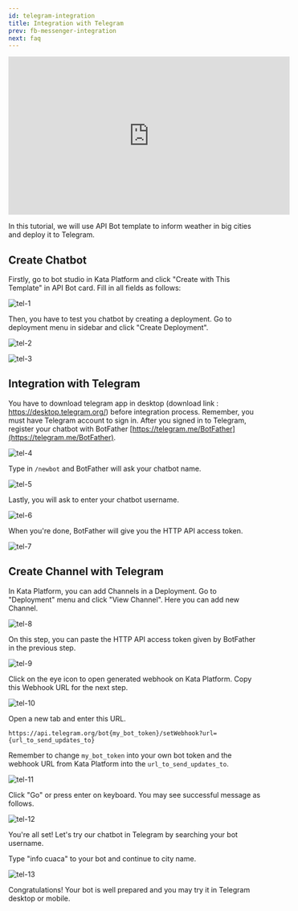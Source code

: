 ```yaml
---
id: telegram-integration
title: Integration with Telegram
prev: fb-messenger-integration
next: faq
---
```


<iframe width="560" height="315" src="https://www.youtube-nocookie.com/embed/3NRZcyl7erM" frameborder="0" allow="autoplay; encrypted-media" allowfullscreen></iframe>

In this tutorial, we will use API Bot template to inform weather in big cities and deploy it to Telegram.

## Create Chatbot

Firstly, go to bot studio in Kata Platform and click "Create with This Template" in API Bot card. Fill in all fields as follows:

![tel-1](./images/connecting-with-telegram/tel-1.png)

Then, you have to test you chatbot by creating a deployment. Go to deployment menu in sidebar and click "Create Deployment".

![tel-2](./images/connecting-with-telegram/tel-2.png)

![tel-3](./images/connecting-with-telegram/tel-3.png)

## Integration with Telegram

You have to download telegram app in desktop (download link : https://desktop.telegram.org/) before integration process. Remember, you must have Telegram account to sign in. After you signed in to Telegram, register your chatbot with BotFather [https://telegram.me/BotFather](https://telegram.me/BotFather).

![tel-4](./images/connecting-with-telegram/tel-4.png)

Type in `/newbot` and BotFather will ask your chatbot name.

![tel-5](./images/connecting-with-telegram/tel-5.png)

Lastly, you will ask to enter your chatbot username.

![tel-6](./images/connecting-with-telegram/tel-6.png)

When you're done, BotFather will give you the HTTP API access token.

![tel-7](./images/connecting-with-telegram/tel-7.png)

## Create Channel with Telegram

In Kata Platform, you can add Channels in a Deployment. Go to "Deployment" menu and click "View Channel". Here you can add new Channel.

![tel-8](./images/connecting-with-telegram/tel-8.png)

On this step, you can paste the HTTP API access token given by BotFather in the previous step.

![tel-9](./images/connecting-with-telegram/tel-9.png)

Click on the eye icon to open generated webhook on Kata Platform. Copy this Webhook URL for the next step.

![tel-10](./images/connecting-with-telegram/tel-10.png)

Open a new tab and enter this URL.

```
https://api.telegram.org/bot{my_bot_token}/setWebhook?url={url_to_send_updates_to}
```

Remember to change `my_bot_token` into your own bot token and the webhook URL from Kata Platform into the `url_to_send_updates_to`.

![tel-11](./images/connecting-with-telegram/tel-11.png)

Click "Go" or press enter on keyboard. You may see successful message as follows.

![tel-12](./images/connecting-with-telegram/tel-12.png)

You're all set! Let's try our chatbot in Telegram by searching your bot username.

Type "info cuaca" to your bot and continue to city name.

![tel-13](./images/connecting-with-telegram/tel-13.png)

Congratulations! Your bot is well prepared and you may try it in Telegram desktop or mobile.

